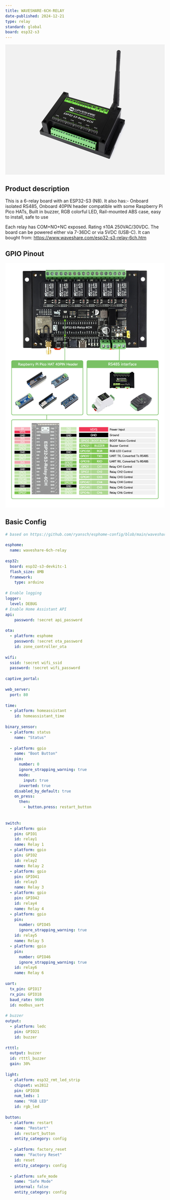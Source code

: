 ```yaml
---
title: WAVESHARE-6CH-RELAY
date-published: 2024-12-21
type: relay
standard: global
board: esp32-s3
---
```


![Product](./image1.jpg "Product Image")

## Product description

This is a 6-relay board with an ESP32-S3 (N8).
It also has:-
Onboard isolated RS485,
Onboard 40PIN header compatible with some Raspberry Pi Pico HATs,
Built in buzzer,
RGB colorful LED,
Rail-mounted ABS case, easy to install, safe to use

Each relay has COM+NO+NC exposed. Rating ≤10A 250VAC/30VDC.
The board can be powered either via 7-36DC or via 5VDC (USB-C).
It can bought from: https://www.waveshare.com/esp32-s3-relay-6ch.htm

## GPIO Pinout

![GPIO](./image2.jpg "GPIO Image")

## Basic Config

```yaml
# based on https://github.com/ryansch/esphome-config/blob/main/waveshare-esp32-s3-relay-6ch.yaml

esphome:
  name: waveshare-6ch-relay

esp32:
  board: esp32-s3-devkitc-1
  flash_size: 8MB
  framework:
    type: arduino

# Enable logging
logger:
  level: DEBUG
# Enable Home Assistant API
api:
    password: !secret api_password

ota:
  - platform: esphome
    password: !secret ota_password
    id: zone_controller_ota

wifi:
  ssid: !secret wifi_ssid
  password: !secret wifi_password

captive_portal:

web_server:
  port: 80

time:
  - platform: homeassistant
    id: homeassistant_time

binary_sensor:
  - platform: status
    name: "Status"

  - platform: gpio
    name: "Boot Button"
    pin:
      number: 0
      ignore_strapping_warning: true
      mode:
        input: true
      inverted: true
    disabled_by_default: true
    on_press:
      then:
        - button.press: restart_button


switch:
  - platform: gpio
    pin: GPIO1
    id: relay1
    name: Relay 1
  - platform: gpio
    pin: GPIO2
    id: relay2
    name: Relay 2
  - platform: gpio
    pin: GPIO41
    id: relay3
    name: Relay 3
  - platform: gpio
    pin: GPIO42
    id: relay4
    name: Relay 4
  - platform: gpio
    pin:
      number: GPIO45
      ignore_strapping_warning: true
    id: relay5
    name: Relay 5
  - platform: gpio
    pin:
      number: GPIO46
      ignore_strapping_warning: true
    id: relay6
    name: Relay 6

uart:
  tx_pin: GPIO17
  rx_pin: GPIO18
  baud_rate: 9600
  id: modbus_uart

# buzzer
output:
  - platform: ledc
    pin: GPIO21
    id: buzzer

rtttl:
  output: buzzer
  id: rtttl_buzzer
  gain: 30%

light:
  - platform: esp32_rmt_led_strip
    chipset: ws2812
    pin: GPIO38
    num_leds: 1
    name: "RGB LED"
    id: rgb_led

button:
  - platform: restart
    name: "Restart"
    id: restart_button
    entity_category: config

  - platform: factory_reset
    name: "Factory Reset"
    id: reset
    entity_category: config

  - platform: safe_mode
    name: "Safe Mode"
    internal: false
    entity_category: config
```
